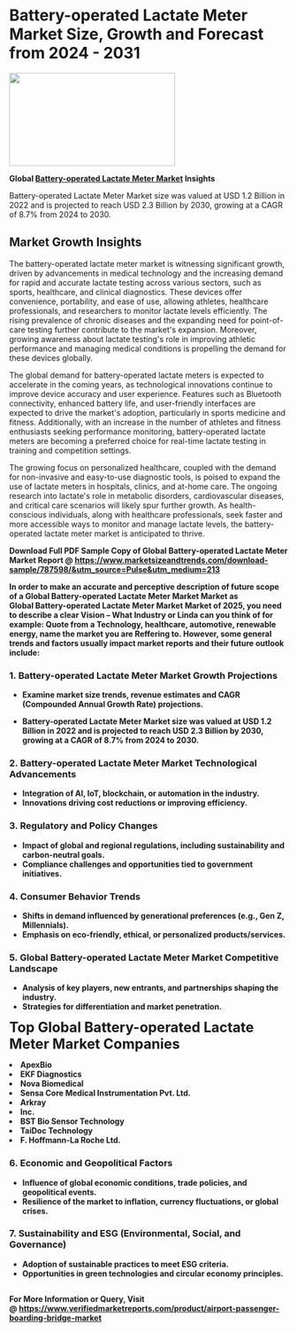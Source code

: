 <H1>Battery-operated Lactate Meter Market Size, Growth and Forecast from 2024 - 2031</H1><img class="aligncenter size-medium wp-image-584254" src="https://thirdeyenews.in/wp-content/uploads/2024/09/Global-Market-Research-300x168.jpeg" alt="" width="300" height="168" /><p><strong>Global&nbsp;<a href="https://www.marketsizeandtrends.com/download-sample/787598/&amp;utm_source=Pulse&amp;utm_medium=213">Battery-operated Lactate Meter Market</a> Insights</strong></p><p>Battery-operated Lactate Meter Market size was valued at USD 1.2 Billion in 2022 and is projected to reach USD 2.3 Billion by 2030, growing at a CAGR of 8.7% from 2024 to 2030.</p><p><h2>Market Growth Insights</h2> <p>The battery-operated lactate meter market is witnessing significant growth, driven by advancements in medical technology and the increasing demand for rapid and accurate lactate testing across various sectors, such as sports, healthcare, and clinical diagnostics. These devices offer convenience, portability, and ease of use, allowing athletes, healthcare professionals, and researchers to monitor lactate levels efficiently. The rising prevalence of chronic diseases and the expanding need for point-of-care testing further contribute to the market's expansion. Moreover, growing awareness about lactate testing's role in improving athletic performance and managing medical conditions is propelling the demand for these devices globally.</p> <p><strong></strong></p> <p>The global demand for battery-operated lactate meters is expected to accelerate in the coming years, as technological innovations continue to improve device accuracy and user experience. Features such as Bluetooth connectivity, enhanced battery life, and user-friendly interfaces are expected to drive the market's adoption, particularly in sports medicine and fitness. Additionally, with an increase in the number of athletes and fitness enthusiasts seeking performance monitoring, battery-operated lactate meters are becoming a preferred choice for real-time lactate testing in training and competition settings.</p> <p>The growing focus on personalized healthcare, coupled with the demand for non-invasive and easy-to-use diagnostic tools, is poised to expand the use of lactate meters in hospitals, clinics, and at-home care. The ongoing research into lactate's role in metabolic disorders, cardiovascular diseases, and critical care scenarios will likely spur further growth. As health-conscious individuals, along with healthcare professionals, seek faster and more accessible ways to monitor and manage lactate levels, the battery-operated lactate meter market is anticipated to thrive.</p> <p><strong></p><p><span class=""><strong>Download Full PDF Sample Copy of Global Battery-operated Lactate Meter Market Report</strong> @ <a href="https://www.marketsizeandtrends.com/download-sample/787598/&amp;utm_source=Pulse&amp;utm_medium=213" target="_blank">https://www.marketsizeandtrends.com/download-sample/787598/&amp;utm_source=Pulse&amp;utm_medium=213</a></span></p><p>In order to make an accurate and perceptive description of future scope of a Global&nbsp;Battery-operated Lactate Meter Market Market as Global&nbsp;Battery-operated Lactate Meter Market Market of 2025, you need to describe a clear Vision &ndash; What Industry or Linda can you think of for example: Quote from a Technology, healthcare, automotive, renewable energy, name the market you are Reffering to. However, some general trends and factors usually impact market reports and their future outlook include:</p><h3>1.&nbsp;<strong>Battery-operated Lactate Meter Market Growth Projections</strong></h3><ul><li>Examine market size trends, revenue estimates and CAGR (Compounded Annual Growth Rate) projections.</li><li><p>Battery-operated Lactate Meter Market size was valued at USD 1.2 Billion in 2022 and is projected to reach USD 2.3 Billion by 2030, growing at a CAGR of 8.7% from 2024 to 2030.</p></li></ul><h3>2.&nbsp;<strong>Battery-operated Lactate Meter Market Technological Advancements</strong></h3><ul><li>Integration of AI, IoT, blockchain, or automation in the industry.</li><li>Innovations driving cost reductions or improving efficiency.</li></ul><h3>3.&nbsp;<strong>Regulatory and Policy Changes</strong></h3><ul><li>Impact of global and regional regulations, including sustainability and carbon-neutral goals.</li><li>Compliance challenges and opportunities tied to government initiatives.</li></ul><h3>4.&nbsp;<strong>Consumer Behavior Trends</strong></h3><ul><li>Shifts in demand influenced by generational preferences (e.g., Gen Z, Millennials).</li><li>Emphasis on eco-friendly, ethical, or personalized products/services.</li></ul><h3>5.&nbsp;<strong>Global Battery-operated Lactate Meter Market Competitive Landscape</strong></h3><ul><li>Analysis of key players, new entrants, and partnerships shaping the industry.</li><li>Strategies for differentiation and market penetration.</li></ul><p data-pm-slice="1 1 []"><span style="color: inherit; font-family: inherit; font-size: 25px;">Top Global Battery-operated Lactate Meter Market Companies</span></p><div class="" data-test-id=""><p><li>ApexBio</li><li> EKF Diagnostics</li><li> Nova Biomedical</li><li> Sensa Core Medical Instrumentation Pvt. Ltd.</li><li> Arkray</li><li> Inc.</li><li> BST Bio Sensor Technology</li><li> TaiDoc Technology</li><li> F. Hoffmann-La Roche Ltd.</li></p></div><h3>6.&nbsp;<strong>Economic and Geopolitical Factors</strong></h3><ul><li>Influence of global economic conditions, trade policies, and geopolitical events.</li><li>Resilience of the market to inflation, currency fluctuations, or global crises.</li></ul><h3>7.&nbsp;<strong>Sustainability and ESG (Environmental, Social, and Governance)</strong></h3><ul><li>Adoption of sustainable practices to meet ESG criteria.</li><li>Opportunities in green technologies and circular economy principles.</li></ul><h2><strong style="font-size: 14px;">For More Information or Query, Visit @&nbsp;</strong><a style="background-color: #ffffff; font-size: 14px;" href="https://www.marketsizeandtrends.com/report/battery-operated-lactate-meter-market/" target="_blank">https://www.verifiedmarketreports.com/product/airport-passenger-boarding-bridge-market</a></h2>
